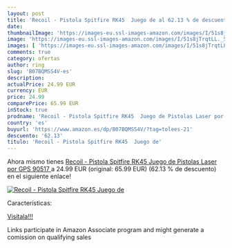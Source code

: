 ```yaml
---
layout: post
title: 'Recoil - Pistola Spitfire RK45  Juego de al 62.13 % de descuento'
date: 
thumbnailImage: 'https://images-eu.ssl-images-amazon.com/images/I/51s8jTrqtLL._SL200_.jpg'
image: 'https://images-eu.ssl-images-amazon.com/images/I/51s8jTrqtLL._SL200_.jpg'
images: [ 'https://images-eu.ssl-images-amazon.com/images/I/51s8jTrqtLL._SL200_.jpg' ]
comments: true
category: ofertas
author: ring
slug: 'B07BQMSS4V-es'
description:
actualPrice: 24.99 EUR
currency: EUR
price: 24.99
comparePrice: 65.99 EUR
inStock: true
prodname: 'Recoil - Pistola Spitfire RK45  Juego de Pistolas Laser por GPS   90517 '
country: 'es'
buyurl: 'https://www.amazon.es/dp/B07BQMSS4V/?tag=tolees-21'
descuento: '62.13'
titulo: 'Recoil - Pistola Spitfire RK45  Juego de'
---
```


Ahora mismo tienes [Recoil - Pistola Spitfire RK45  Juego de Pistolas Laser por GPS   90517 ](https://www.amazon.es/dp/B07BQMSS4V/?tag=tolees-21) a 24.99 EUR (original: 65.99 EUR) (62.13 %  de descuento) en el siguiente enlace!

[![Recoil - Pistola Spitfire RK45  Juego de](https://images-eu.ssl-images-amazon.com/images/I/51s8jTrqtLL._SL200_.jpg)](https://www.amazon.es/dp/B07BQMSS4V/?tag=tolees-21)

Características:


[Visítala!!!](https://www.amazon.es/dp/B07BQMSS4V/?tag=tolees-21)

Links participate in Amazon Associate program and might generate a comission on qualifying sales
